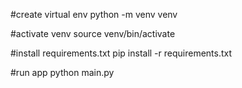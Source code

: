 
#create virtual env
python -m venv venv

#activate venv
source venv/bin/activate

#install requirements.txt
pip install -r requirements.txt

#run app
python main.py
